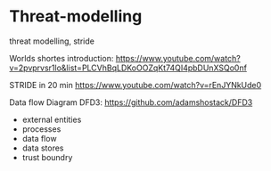 # Threat-modelling

threat modelling, stride

Worlds shortes introduction: <https://www.youtube.com/watch?v=2pvprvsr1lo&list=PLCVhBqLDKoOOZqKt74QI4pbDUnXSQo0nf>

STRIDE in 20 min <https://www.youtube.com/watch?v=rEnJYNkUde0>

Data flow Diagram DFD3: <https://github.com/adamshostack/DFD3>
- external entities
- processes
- data flow
- data stores
- trust boundry

